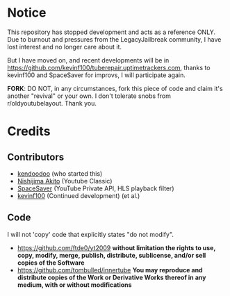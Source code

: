 # Notice
This repository has stopped development and acts as a reference ONLY. Due to burnout and pressures from the LegacyJailbreak community, I have lost interest and no longer care about it.

But I have moved on, and recent developments will be in https://github.com/kevinf100/tuberepair.uptimetrackers.com, thanks to kevinf100 and SpaceSaver for improvs, I will participate again.

__FORK__: DO NOT, in any circumstances, fork this piece of code and claim it's another "revival" or your own. I don't tolerate snobs from r/oldyoutubelayout. Thank you.

# Credits
## Contributors
- [kendoodoo](https://github.com/kendoodoo) (who started this)
- [Nishijima Akito](https://github.com/shijimasoft) (Youtube Classic)
- [SpaceSaver](https://github.com/spacesaver) (YouTube Private API, HLS playback filter)
- [kevinf100](https://github.com/kevinf100) (Continued development)
(et al.)
## Code

I will not 'copy' code that explicitly states "do not modify".

- https://github.com/ftde0/yt2009 __without limitation the rights to use, copy, modify, merge, publish, distribute, sublicense, and/or sell copies of the Software__
- https://github.com/tombulled/innertube __You may reproduce and distribute copies of the Work or Derivative Works thereof in any medium, with or without modifications__
